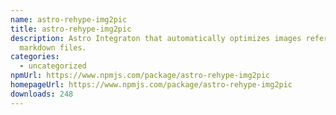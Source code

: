 ```yaml
---
name: astro-rehype-img2pic
title: astro-rehype-img2pic
description: Astro Integraton that automatically optimizes images referenced in
  markdown files.
categories:
  - uncategorized
npmUrl: https://www.npmjs.com/package/astro-rehype-img2pic
homepageUrl: https://www.npmjs.com/package/astro-rehype-img2pic
downloads: 248
---
```

